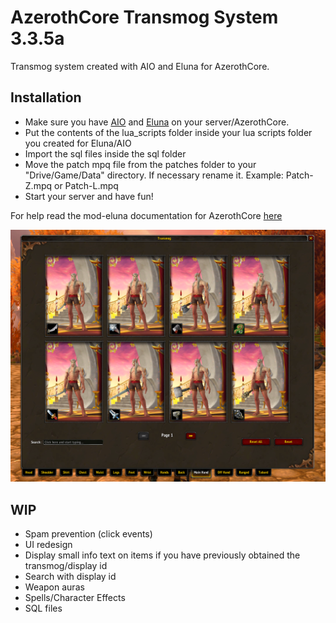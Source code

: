 # AzerothCore Transmog System 3.3.5a

Transmog system created with AIO and Eluna for AzerothCore.

## Installation

- Make sure you have [AIO](https://github.com/Rochet2/AIO) and [Eluna](https://github.com/azerothcore/mod-eluna) on your server/AzerothCore.
- Put the contents of the lua_scripts folder inside your lua scripts folder you created for Eluna/AIO
- Import the sql files inside the sql folder
- Move the patch mpq file from the patches folder to your "Drive/Game/Data" directory. If necessary rename it. Example: Patch-Z.mpq or Patch-L.mpq
- Start your server and have fun!

For help read the mod-eluna documentation for AzerothCore [here](https://github.com/azerothcore/mod-eluna)

![alt text](./Screenshot.png)


## WIP

- Spam prevention (click events)
- UI redesign
- Display small info text on items if you have previously obtained the transmog/display id
- Search with display id
- Weapon auras
- Spells/Character Effects
- SQL files